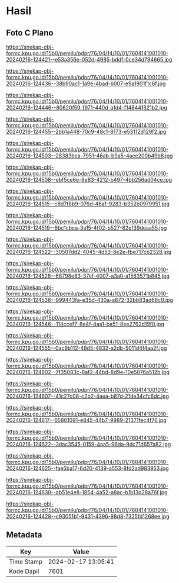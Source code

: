 # Hasil

## Foto C Plano

https://sirekap-obj-formc.kpu.go.id/15b0/pemilu/pdpr/76/04/14/10/01/7604141001010-20240216-124421--e53a356e-052d-4985-bddf-0ce34d794665.jpg

https://sirekap-obj-formc.kpu.go.id/15b0/pemilu/pdpr/76/04/14/10/01/7604141001010-20240216-124436--38b90ac1-1a9e-4bad-b007-e9a1901f1c6f.jpg

https://sirekap-obj-formc.kpu.go.id/15b0/pemilu/pdpr/76/04/14/10/01/7604141001010-20240216-124446--80620f59-f971-440d-a1d4-f148441621b2.jpg

https://sirekap-obj-formc.kpu.go.id/15b0/pemilu/pdpr/76/04/14/10/01/7604141001010-20240216-124455--2bb1a448-70c9-48c1-8173-e53112d129f2.jpg

https://sirekap-obj-formc.kpu.go.id/15b0/pemilu/pdpr/76/04/14/10/01/7604141001010-20240216-124503--28383bca-7951-46ab-b9a5-4aee200b49b8.jpg

https://sirekap-obj-formc.kpu.go.id/15b0/pemilu/pdpr/76/04/14/10/01/7604141001010-20240216-124508--ebf5ce6e-9e83-4212-b497-4bb256ad04ce.jpg

https://sirekap-obj-formc.kpu.go.id/15b0/pemilu/pdpr/76/04/14/10/01/7604141001010-20240216-124515--c8d7f8b9-076d-46a1-9283-b352b0979951.jpg

https://sirekap-obj-formc.kpu.go.id/15b0/pemilu/pdpr/76/04/14/10/01/7604141001010-20240216-124519--8bc1cbca-3a15-4f02-b527-82ef39deaa55.jpg

https://sirekap-obj-formc.kpu.go.id/15b0/pemilu/pdpr/76/04/14/10/01/7604141001010-20240216-124522--30507dd2-4045-4d53-8e2e-fbe717cb2328.jpg

https://sirekap-obj-formc.kpu.go.id/15b0/pemilu/pdpr/76/04/14/10/01/7604141001010-20240216-124528--68798e83-37ef-4007-a3a0-a1563571b845.jpg

https://sirekap-obj-formc.kpu.go.id/15b0/pemilu/pdpr/76/04/14/10/01/7604141001010-20240216-124536--999443fa-e35d-430a-a872-32bb83ad68c0.jpg

https://sirekap-obj-formc.kpu.go.id/15b0/pemilu/pdpr/76/04/14/10/01/7604141001010-20240216-124546--114ccef7-8e4f-4aa1-ba51-8ee2762d19f0.jpg

https://sirekap-obj-formc.kpu.go.id/15b0/pemilu/pdpr/76/04/14/10/01/7604141001010-20240216-124555--0ac9b112-48d5-4832-a2db-5011d4f4aa2f.jpg

https://sirekap-obj-formc.kpu.go.id/15b0/pemilu/pdpr/76/04/14/10/01/7604141001010-20240216-124602--7f35083c-8af2-44bd-8d9e-10e5076a512b.jpg

https://sirekap-obj-formc.kpu.go.id/15b0/pemilu/pdpr/76/04/14/10/01/7604141001010-20240216-124607--41c27c08-c2b2-4aea-b87d-21de34cfc6dc.jpg

https://sirekap-obj-formc.kpu.go.id/15b0/pemilu/pdpr/76/04/14/10/01/7604141001010-20240216-124617--65801091-e845-44b7-9989-21371fec4f76.jpg

https://sirekap-obj-formc.kpu.go.id/15b0/pemilu/pdpr/76/04/14/10/01/7604141001010-20240216-124622--3dac3545-0159-4aa5-96da-9dc71d657a82.jpg

https://sirekap-obj-formc.kpu.go.id/15b0/pemilu/pdpr/76/04/14/10/01/7604141001010-20240216-124625--fae5ba17-6d20-4139-a553-8fd2ad983953.jpg

https://sirekap-obj-formc.kpu.go.id/15b0/pemilu/pdpr/76/04/14/10/01/7604141001010-20240216-124630--ab51e4e8-1854-4a52-a8ac-b1b13d28a76f.jpg

https://sirekap-obj-formc.kpu.go.id/15b0/pemilu/pdpr/76/04/14/10/01/7604141001010-20240216-124428--c93051b1-9431-4396-98d8-7325fd1268ee.jpg


## Metadata

| Key        | Value               |
| ---------- | ------------------- |
| Time Stamp | 2024-02-17 13:05:41 |
| Kode Dapil | 7601                |



